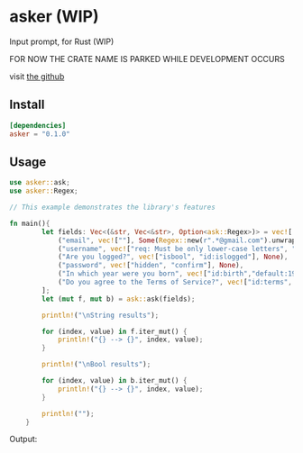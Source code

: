 # asker (WIP)	
Input prompt, for Rust (WIP)

FOR NOW THE CRATE NAME IS PARKED WHILE DEVELOPMENT OCCURS

visit [the github](https://github.com/Octalbyte/asker)

## Install
```toml
[dependencies]
asker = "0.1.0"
```

## Usage 
```rust
use asker::ask;
use asker::Regex;

// This example demonstrates the library's features

fn main(){
        let fields: Vec<(&str, Vec<&str>, Option<ask::Regex>)> = vec![
            ("email", vec![""], Some(Regex::new(r".*@gmail.com").unwrap())),
            ("username", vec!["req: Must be only lower-case letters", "default:uglyoctopus"], Some(Regex::new(r"\p{Ll}").unwrap())),
            ("Are you logged?", vec!["isbool", "id:islogged"], None),
            ("password", vec!["hidden", "confirm"], None),
            ("In which year were you born", vec!["id:birth","default:1999"], Some(Regex::new(r"\p{Nd}").unwrap())),
            ("Do you agree to the Terms of Service?", vec!["id:terms", "isbool", "default:true"], None),
        ];
        let (mut f, mut b) = ask::ask(fields);

        println!("\nString results");

        for (index, value) in f.iter_mut() {
            println!("{} --> {}", index, value);
        }

        println!("\nBool results");

        for (index, value) in b.iter_mut() {
            println!("{} --> {}", index, value);
        }

        println!("");
    }

```

Output:

